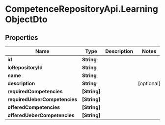 # CompetenceRepositoryApi.LearningObjectDto

## Properties
Name | Type | Description | Notes
------------ | ------------- | ------------- | -------------
**id** | **String** |  | 
**loRepositoryId** | **String** |  | 
**name** | **String** |  | 
**description** | **String** |  | [optional] 
**requiredCompetencies** | **[String]** |  | 
**requiredUeberCompetencies** | **[String]** |  | 
**offeredCompetencies** | **[String]** |  | 
**offeredUeberCompetencies** | **[String]** |  | 
